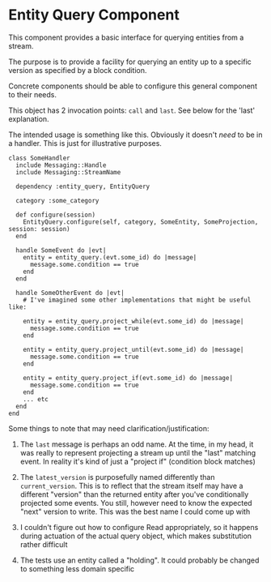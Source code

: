 # Entity Query Component

This component provides a basic interface for querying entities from a stream.

The purpose is to provide a facility for querying an entity up to a specific
version as specified by a block condition.

Concrete components should be able to configure this general component to their needs.

This object has 2 invocation points: `call` and `last`. See below for the 'last' explanation.

The intended usage is something like this. Obviously it doesn't *need* to be in a handler.
This is just for illustrative purposes.

```
class SomeHandler
  include Messaging::Handle
  include Messaging::StreamName

  dependency :entity_query, EntityQuery

  category :some_category

  def configure(session)
    EntityQuery.configure(self, category, SomeEntity, SomeProjection, session: session)
  end

  handle SomeEvent do |evt|
    entity = entity_query.(evt.some_id) do |message|
      message.some.condition == true
    end
  end

  handle SomeOtherEvent do |evt|
    # I've imagined some other implementations that might be useful like:

    entity = entity_query.project_while(evt.some_id) do |message|
      message.some.condition == true
    end

    entity = entity_query.project_until(evt.some_id) do |message|
      message.some.condition == true
    end

    entity = entity_query.project_if(evt.some_id) do |message|
      message.some.condition == true
    end
    ... etc
  end
end
```

Some things to note that may need clarification/justification:

1. The `last` message is perhaps an odd name. At the time, in my head, it was really to represent
projecting a stream up until the "last" matching event. In reality it's kind of just a
"project if" (condition block matches)

2. The `latest_version` is purposefully named differently than `current_version`.
This is to reflect that the stream itself may have a different "version" than the returned entity
after you've conditionally projected some events. You still, however need to know the expected
"next" version to write. This was the best name I could come up with

3. I couldn't figure out how to configure Read appropriately, so it happens during
actuation of the actual query object, which makes substitution rather difficult

4. The tests use an entity called a "holding". It could probably be changed to something
less domain specific
